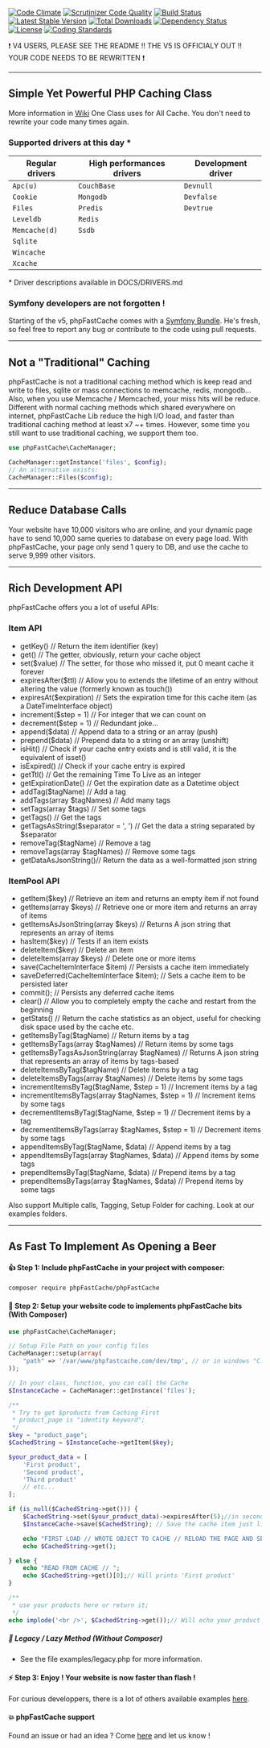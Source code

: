 [![Code Climate](https://codeclimate.com/github/PHPSocialNetwork/phpfastcache/badges/gpa.svg)](https://codeclimate.com/github/PHPSocialNetwork/phpfastcache) [![Scrutinizer Code Quality](https://scrutinizer-ci.com/g/PHPSocialNetwork/phpfastcache/badges/quality-score.png?b=final)](https://scrutinizer-ci.com/g/PHPSocialNetwork/phpfastcache/?branch=final) [![Build Status](https://travis-ci.org/PHPSocialNetwork/phpfastcache.svg?branch=final)](https://travis-ci.org/PHPSocialNetwork/phpfastcache) [![Latest Stable Version](http://img.shields.io/packagist/v/phpfastcache/phpfastcache.svg)](https://packagist.org/packages/phpfastcache/phpfastcache) [![Total Downloads](http://img.shields.io/packagist/dt/phpfastcache/phpfastcache.svg)](https://packagist.org/packages/phpfastcache/phpfastcache) [![Dependency Status](https://www.versioneye.com/php/phpfastcache:phpfastcache/badge.svg)](https://www.versioneye.com/php/phpfastcache:phpfastcache) [![License](https://img.shields.io/packagist/l/phpfastcache/phpfastcache.svg)](https://packagist.org/packages/phpfastcache/phpfastcache) [![Coding Standards](https://img.shields.io/badge/CI-PSR6-orange.svg)](https://github.com/php-fig/cache) 

:exclamation: V4 USERS, PLEASE SEE THE README !! THE V5 IS OFFICIALY OUT !! YOUR CODE NEEDS TO BE REWRITTEN :exclamation:

---------------------------
Simple Yet Powerful PHP Caching Class
---------------------------
More information in [Wiki](https://github.com/PHPSocialNetwork/phpfastcache/wiki)
One Class uses for All Cache. You don't need to rewrite your code many times again.


### Supported drivers at this day *

| Regular drivers  | High performances drivers | Development driver |
|------------------|---------------------------|--------------------|
|  `Apc(u)`        | `CouchBase`               | `Devnull`          |
|  `Cookie`        | `Mongodb`                 | `Devfalse`         |
|  `Files`         | `Predis`                  | `Devtrue`          |
|  `Leveldb`       | `Redis`                   |                    |
|  `Memcache(d)`   | `Ssdb`                    |                    |
|  `Sqlite`        |                           |                    |
|  `Wincache`      |                           |                    |
|  `Xcache`        |                           |                    |

\* Driver descriptions available in DOCS/DRIVERS.md

### Symfony developers are not forgotten !
Starting of the v5, phpFastCache comes with a [Symfony Bundle](https://github.com/PHPSocialNetwork/phpfastcache-bundle).
He's fresh, so feel free to report any bug or contribute to the code using pull requests.

---------------------------
Not a "Traditional" Caching
---------------------------
phpFastCache is not a traditional caching method which is keep read and write to files, sqlite or mass connections to memcache, redis, mongodb... Also, when you use Memcache / Memcached, your miss hits will be reduce.
Different with normal caching methods which shared everywhere on internet, phpFastCache Lib reduce the high I/O load, and faster than traditional caching method at least x7 ~+ times.
However, some time you still want to use traditional caching, we support them too.

```php
use phpFastCache\CacheManager;

CacheManager::getInstance('files', $config);
// An alternative exists:
CacheManager::Files($config);

```

---------------------------
Reduce Database Calls
---------------------------

Your website have 10,000 visitors who are online, and your dynamic page have to send 10,000 same queries to database on every page load.
With phpFastCache, your page only send 1 query to DB, and use the cache to serve 9,999 other visitors.

---------------------------
Rich Development API
---------------------------

phpFastCache offers you a lot of useful APIs:

### Item API
- getKey() // Return the item identifier (key)
- get() // The getter, obviously, return your cache object
- set($value) // The setter, for those who missed it, put 0 meant cache it forever
- expiresAfter($ttl) // Allow you to extends the lifetime of an entry without altering the value (formerly known as touch())
- expiresAt($expiration) // Sets the expiration time for this cache item (as a DateTimeInterface object)
- increment($step = 1) // For integer that we can count on
- decrement($step = 1) // Redundant joke...
- append($data) // Append data to a string or an array (push)
- prepend($data) // Prepend data to a string or an array (unshift)
- isHit() // Check if your cache entry exists and is still valid, it is the equivalent of isset()
- isExpired() // Check if your cache entry is expired
- getTtl() // Get the remaining Time To Live as an integer
- getExpirationDate() // Get the expiration date as a Datetime object
- addTag($tagName) // Add a tag
- addTags(array $tagNames) // Add many tags
- setTags(array $tags) // Set some tags
- getTags() // Get the tags
- getTagsAsString($separator = ', ') // Get the data a string separated by $separator
- removeTag($tagName) // Remove a tag
- removeTags(array $tagNames) // Remove some tags
- getDataAsJsonString()// Return the data as a well-formatted json string

### ItemPool API
- getItem($key) // Retrieve an item and returns an empty item if not found
- getItems(array $keys) // Retrieve one or more item and returns an array of items
- getItemsAsJsonString(array $keys) // Returns A json string that represents an array of items
- hasItem($key) // Tests if an item exists
- deleteItem($key) // Delete an item
- deleteItems(array $keys) // Delete one or more items
- save(CacheItemInterface $item) // Persists a cache item immediately
- saveDeferred(CacheItemInterface $item); // Sets a cache item to be persisted later
- commit(); // Persists any deferred cache items
- clear() // Allow you to completely empty the cache and restart from the beginning
- getStats() // Return the cache statistics as an object, useful for checking disk space used by the cache etc.
- getItemsByTag($tagName) // Return items by a tag
- getItemsByTags(array $tagNames) // Return items by some tags
- getItemsByTagsAsJsonString(array $tagNames) // Returns A json string that represents an array of items by tags-based
- deleteItemsByTag($tagName) // Delete items by a tag
- deleteItemsByTags(array $tagNames) // Delete items by some tags
- incrementItemsByTag($tagName, $step = 1) // Increment items by a tag
- incrementItemsByTags(array $tagNames, $step = 1) // Increment items by some tags
- decrementItemsByTag($tagName, $step = 1) // Decrement items by a tag
- decrementItemsByTags(array $tagNames, $step = 1) // Decrement items by some tags
- appendItemsByTag($tagName, $data) // Append items by a tag
- appendItemsByTags(array $tagNames, $data) // Append items by some tags
- prependItemsByTag($tagName, $data) // Prepend items by a tag
- prependItemsByTags(array $tagNames, $data) // Prepend items by some tags

Also support Multiple calls, Tagging, Setup Folder for caching. Look at our examples folders.

---------------------------
As Fast To Implement As Opening a Beer
---------------------------


#### :thumbsup: Step 1: Include phpFastCache in your project with composer:


```bash
composer require phpFastCache/phpFastCache
```

#### :construction: Step 2: Setup your website code to implements phpFastCache bits (With Composer)
```php
use phpFastCache\CacheManager;

// Setup File Path on your config files
CacheManager::setup(array(
    "path" => '/var/www/phpfastcache.com/dev/tmp', // or in windows "C:/tmp/"
));

// In your class, function, you can call the Cache
$InstanceCache = CacheManager::getInstance('files');

/**
 * Try to get $products from Caching First
 * product_page is "identity keyword";
 */
$key = "product_page";
$CachedString = $InstanceCache->getItem($key);

$your_product_data = [
    'First product',
    'Second product',
    'Third product'
    // etc...
];

if (is_null($CachedString->get())) {
    $CachedString->set($your_product_data)->expiresAfter(5);//in seconds, also accepts Datetime
	$InstanceCache->save($CachedString); // Save the cache item just like you do with doctrine and entities

    echo "FIRST LOAD // WROTE OBJECT TO CACHE // RELOAD THE PAGE AND SEE // ";
    echo $CachedString->get();

} else {
    echo "READ FROM CACHE // ";
    echo $CachedString->get()[0];// Will prints 'First product'
}

/**
 * use your products here or return it;
 */
echo implode('<br />', $CachedString->get());// Will echo your product list

```

##### :floppy_disk: Legacy / Lazy Method (Without Composer)
* See the file examples/legacy.php for more information.

#### :zap: Step 3: Enjoy ! Your website is now faster than flash !
For curious developpers, there is a lot of others available examples [here](https://github.com/khoaofgod/phpFastCache/tree/final/examples).

#### :boom: phpFastCache support
Found an issue or had an idea ? Come [here](https://github.com/PHPSocialNetwork/phpfastcache/issues) and let us know !

